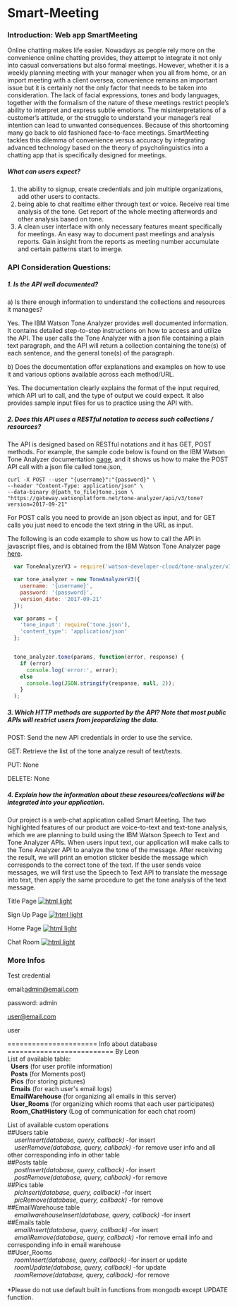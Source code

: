 # Smart-Meeting


### Introduction: Web app SmartMeeting
Online chatting makes life easier. Nowadays as people rely more on the convenience online chatting provides, they attempt to integrate it not only into casual conversations but also formal meetings. However, whether it is a weekly planning meeting with your manager when you all from home, or an import meeting with a client oversea, convenience remains an important issue but it is certainly not the only factor that needs to be taken into consideration. The lack of facial expressions, tones and body languages, together with the formalism of the nature of these meetings restrict people’s ability to interpret and express subtle emotions. The misinterpretations of a customer’s attitude, or the struggle to understand your manager’s real intention can lead to unwanted consequences. Because of this shortcoming many go back to old fashioned face-to-face meetings. SmartMeeting tackles this dilemma of convenience versus accuracy by integrating advanced technology based on the theory of psycholinguistics into a chatting app that is specifically designed for meetings. 

##### What can users expect?
1. the ability to signup, create credentials and join multiple organizations, add other users to contacts.
2. being able to chat realtime either through text or voice. Receive real time analysis of the tone. Get report of the whole meeting afterwords and other analysis based on tone.
3. A clean user interface with only necessary features meant specifically for meetings. An easy way to document past meetings and analysis reports. Gain insight from the reports as meeting number accumulate and certain patterns start to imerge. 

### API Consideration Questions:

##### 1. Is the API well documented?

a) Is there enough information to understand the collections and resources it manages?
  
Yes. The IBM Watson Tone Analyzer provides well documented information. It contains detailed step-to-step instructions 
on how to access and utilize the API. The user calls the Tone Analyzer with a json file containing a plain text paragraph, 
and the API will return a collection containing the tone(s) of each sentence, and the general tone(s) of the paragraph. 
         
b) Does the documentation offer explanations and examples on how to use it and various options available across each 
   method/URL.
     
Yes. The documentation clearly explains the format of the input required, which API url to call, and the type of output we could expect. It also provides sample input files for us to practice using the API with. 

##### 2. Does this API uses a RESTful notation to access such collections / resources? 

The API is designed based on RESTful notations and it has GET, POST methods. For example, the sample code below is found on the IBM Watson Tone Analyzer documentation [page](https://console.bluemix.net/docs/services/tone-analyzer/getting-started.html#getting-started-tutorial), and it shows us how to make the POST API call with a json file called tone.json, 

```
curl -X POST --user "{username}":"{password}" \
--header "Content-Type: application/json" \
--data-binary @{path_to_file}tone.json \
"https://gateway.watsonplatform.net/tone-analyzer/api/v3/tone?version=2017-09-21"
```

For POST calls you need to provide an json object as input, and for GET calls you just need to encode the text string in the URL as input. 


The following is an code example to show us how to call the API in javascript files, and is obtained from the IBM Watson Tone Analyzer page [here](https://www.ibm.com/watson/developercloud/tone-analyzer/api/v3/?node#error-handling).
   
  ```javascript  
 	var ToneAnalyzerV3 = require('watson-developer-cloud/tone-analyzer/v3');

	var tone_analyzer = new ToneAnalyzerV3({
	  username: '{username}',
	  password: '{password}',
	  version_date: '2017-09-21'
	});

	var params = {
	  'tone_input': require('tone.json'),
	  'content_type': 'application/json'
	};


	tone_analyzer.tone(params, function(error, response) {
	  if (error)
	    console.log('error:', error);
	  else
	    console.log(JSON.stringify(response, null, 2));
	  }
	);   
```

##### 3. Which HTTP methods are supported by the API? Note that most public APIs will restrict users from jeopardizing the data.

POST: Send the new API credentials in order to use the service.

GET: Retrieve the list of the tone analyze result of text/texts.

PUT: None

DELETE: None
  
##### 4. Explain how the information about these resources/collections will be integrated into your application.

Our project is a web-chat application called Smart Meeting. The two highlighted features of our product are voice-to-text and text-tone analysis, which we are planning to build using the IBM Watson Speech to Text and Tone Analyzer APIs. When users input text, our application will make calls to the Tone Analyzer API to analyze the tone of the message. After receiving the result, we will print an emotion sticker beside the message which corresponds to the correct tone of the text. If the user sends voice messages, we will first use the Speech to Text API to translate the message into text, then apply the same procedure to get the tone analysis of the text message. 



Title Page
[![html light](https://github.com/kokonattuDream/Smart-Meeting/blob/master/Pictures/TitlePage.png)](https://github.com/kokonattuDream/Smart-Meeting/blob/master/Pictures/TitlePage.png)

Sign Up Page
[![html light](https://github.com/kokonattuDream/Smart-Meeting/blob/master/Pictures/SignUp.png)](https://github.com/kokonattuDream/Smart-Meeting/blob/master/Pictures/SignUp.png)

Home Page
[![html light](https://github.com/kokonattuDream/Smart-Meeting/blob/master/Pictures/HomePage.png)](https://github.com/kokonattuDream/Smart-Meeting/blob/master/Pictures/HomePage.png)

Chat Room
[![html light](https://github.com/kokonattuDream/Smart-Meeting/blob/master/Pictures/ChatRoom.png)](https://github.com/kokonattuDream/Smart-Meeting/blob/master/Pictures/ChatRoom.png)

### More Infos

Test credential

email:admin@email.com

password: admin

user@email.com

user


====================== Info about database ========================== By Leon<br />
List of available table:<br />
&nbsp;&nbsp;**Users** (for user profile information)<br />
&nbsp;&nbsp;**Posts** (for Moments post)<br />
&nbsp;&nbsp;**Pics** (for storing pictures)<br />
&nbsp;&nbsp;**Emails** (for each user's email logs)<br />
&nbsp;&nbsp;**EmailWarehouse** (for organizing all emails in this server)<br />
&nbsp;&nbsp;**User_Rooms** (for organizing which rooms that each user participates)<br />
&nbsp;&nbsp;**Room_ChatHistory** (Log of communication for each chat room)<br />
  
List of available custom operations<br />
##Users table<br />
&nbsp;&nbsp;&nbsp;&nbsp;*userInsert(database, query, callback)* -for insert<br />
&nbsp;&nbsp;&nbsp;&nbsp;*userRemove(database, query, callback)* -for remove user info and all other corresponding info in other table<br />
##Posts table<br />
&nbsp;&nbsp;&nbsp;&nbsp;*postInsert(database, query, callback)* -for insert<br />
&nbsp;&nbsp;&nbsp;&nbsp;*postRemove(database, query, callback)* -for remove<br />
##Pics table<br />
&nbsp;&nbsp;&nbsp;&nbsp;*picInsert(database, query, callback)* -for insert<br />
&nbsp;&nbsp;&nbsp;&nbsp;*picRemove(database, query, callback)* -for remove<br />
##EmailWarehouse table<br />
&nbsp;&nbsp;&nbsp;&nbsp;*emailwarehouseInsert(database, query, callback)* -for insert<br />
##Emails table<br />
&nbsp;&nbsp;&nbsp;&nbsp;*emailInsert(database, query, callback)* -for insert<br />
&nbsp;&nbsp;&nbsp;&nbsp;*emailRemove(database, query, callback)* -for remove email info and corresponding info in email warehouse<br />
##User_Rooms<br />
&nbsp;&nbsp;&nbsp;&nbsp;*roomInsert(database, query, callback)* -for insert or update<br />
&nbsp;&nbsp;&nbsp;&nbsp;*roomUpdate(database, query, callback)* -for update<br />
&nbsp;&nbsp;&nbsp;&nbsp;*roomRemove(database, query, callback)* -for remove<br />
<br />
*Please do not use default built in functions from mongodb except UPDATE function.<br />
